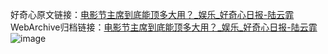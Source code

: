 好奇心原文链接：[电影节主席到底能顶多大用？_娱乐_好奇心日报-陆云霏](https://www.qdaily.com/articles/1254.html)
WebArchive归档链接：[电影节主席到底能顶多大用？_娱乐_好奇心日报-陆云霏](http://web.archive.org/web/20190623145725/https://www.qdaily.com/articles/1254.html)
![image](http://ww3.sinaimg.cn/large/007d5XDply1g3v4bmhqtxj30u02u5hdt)